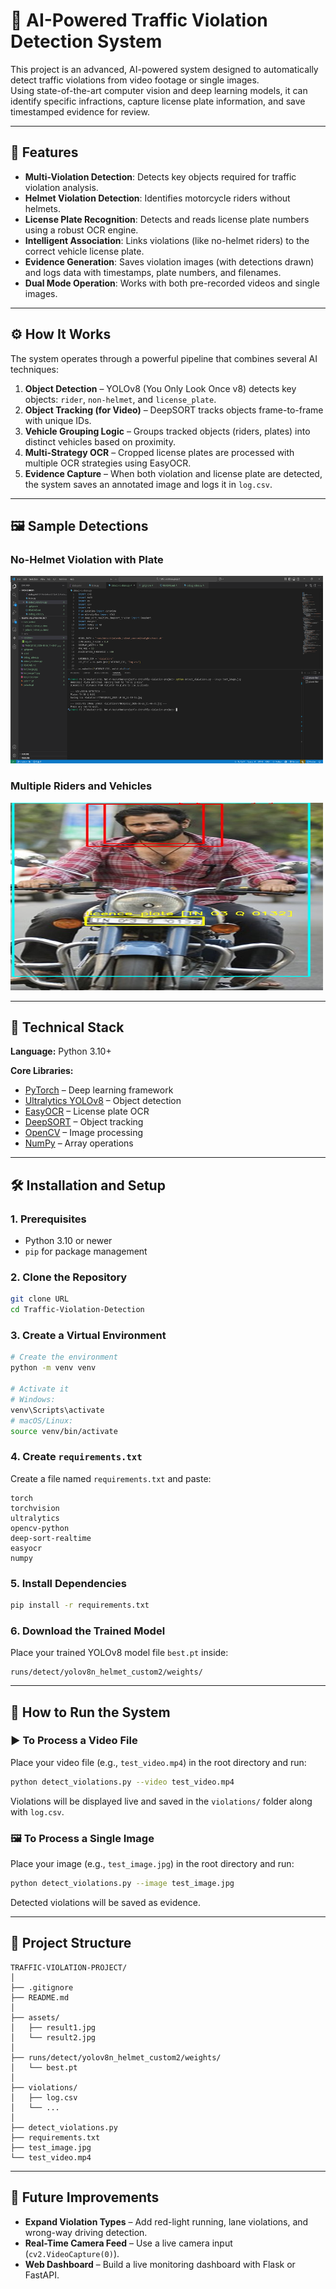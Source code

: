 # 🚦 AI-Powered Traffic Violation Detection System

This project is an advanced, AI-powered system designed to automatically detect traffic violations from video footage or single images.  
Using state-of-the-art computer vision and deep learning models, it can identify specific infractions, capture license plate information, and save timestamped evidence for review.

---

## 🧠 Features

- **Multi-Violation Detection**: Detects key objects required for traffic violation analysis.  
- **Helmet Violation Detection**: Identifies motorcycle riders without helmets.  
- **License Plate Recognition**: Detects and reads license plate numbers using a robust OCR engine.  
- **Intelligent Association**: Links violations (like no-helmet riders) to the correct vehicle license plate.  
- **Evidence Generation**: Saves violation images (with detections drawn) and logs data with timestamps, plate numbers, and filenames.  
- **Dual Mode Operation**: Works with both pre-recorded videos and single images.  

---

## ⚙️ How It Works

The system operates through a powerful pipeline that combines several AI techniques:

1. **Object Detection** – YOLOv8 (You Only Look Once v8) detects key objects: `rider`, `non-helmet`, and `license_plate`.  
2. **Object Tracking (for Video)** – DeepSORT tracks objects frame-to-frame with unique IDs.  
3. **Vehicle Grouping Logic** – Groups tracked objects (riders, plates) into distinct vehicles based on proximity.  
4. **Multi-Strategy OCR** – Cropped license plates are processed with multiple OCR strategies using EasyOCR.  
5. **Evidence Capture** – When both violation and license plate are detected, the system saves an annotated image and logs it in `log.csv`.

---

## 🖼️ Sample Detections

### No-Helmet Violation with Plate
<img src="assets/evidence_1.jpg" alt="No-Helmet Violation" width="500" height="300" />

### Multiple Riders and Vehicles
<img src="assets/evidence_2.jpg" alt="Multiple Riders and Vehicles" width="500" height="300" />


---

## 🧮 Technical Stack

**Language:** Python 3.10+  

**Core Libraries:**
- [PyTorch](https://pytorch.org/) – Deep learning framework  
- [Ultralytics YOLOv8](https://github.com/ultralytics/ultralytics) – Object detection  
- [EasyOCR](https://github.com/JaidedAI/EasyOCR) – License plate OCR  
- [DeepSORT](https://github.com/nwojke/deep_sort) – Object tracking  
- [OpenCV](https://opencv.org/) – Image processing  
- [NumPy](https://numpy.org/) – Array operations  

---

## 🛠️ Installation and Setup

### 1. Prerequisites
- Python 3.10 or newer  
- `pip` for package management  

### 2. Clone the Repository
```bash
git clone URL
cd Traffic-Violation-Detection
```

### 3. Create a Virtual Environment
```bash
# Create the environment
python -m venv venv

# Activate it
# Windows:
venv\Scripts\activate
# macOS/Linux:
source venv/bin/activate
```

### 4. Create `requirements.txt`
Create a file named `requirements.txt` and paste:
```text
torch
torchvision
ultralytics
opencv-python
deep-sort-realtime
easyocr
numpy
```

### 5. Install Dependencies
```bash
pip install -r requirements.txt
```

### 6. Download the Trained Model
Place your trained YOLOv8 model file `best.pt` inside:
```
runs/detect/yolov8n_helmet_custom2/weights/
```

---

## 🚀 How to Run the System

### ▶️ To Process a Video File
Place your video file (e.g., `test_video.mp4`) in the root directory and run:
```bash
python detect_violations.py --video test_video.mp4
```

Violations will be displayed live and saved in the `violations/` folder along with `log.csv`.

### 🖼️ To Process a Single Image
Place your image (e.g., `test_image.jpg`) in the root directory and run:
```bash
python detect_violations.py --image test_image.jpg
```

Detected violations will be saved as evidence.

---

## 📁 Project Structure
```
TRAFFIC-VIOLATION-PROJECT/
│
├── .gitignore
├── README.md
│
├── assets/
│   ├── result1.jpg
│   └── result2.jpg
│
├── runs/detect/yolov8n_helmet_custom2/weights/
│   └── best.pt
│
├── violations/
│   ├── log.csv
│   └── ...
│
├── detect_violations.py
├── requirements.txt
├── test_image.jpg
└── test_video.mp4
```

---

## 🚧 Future Improvements

- **Expand Violation Types** – Add red-light running, lane violations, and wrong-way driving detection.  
- **Real-Time Camera Feed** – Use a live camera input (`cv2.VideoCapture(0)`).  
- **Web Dashboard** – Build a live monitoring dashboard with Flask or FastAPI.  


